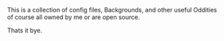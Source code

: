 This is a collection of config files, Backgrounds, and other useful Oddities of course all owned by me or are open source.

Thats it bye.
